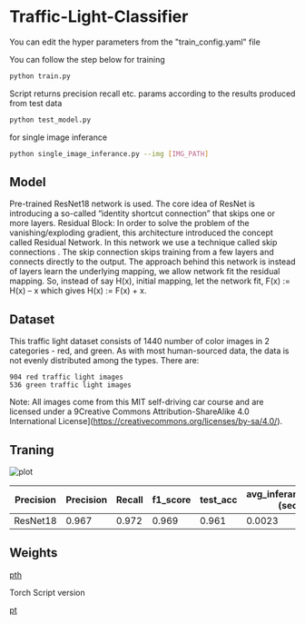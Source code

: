 # Traffic-Light-Classifier

You can edit the hyper parameters from the "train_config.yaml" file

You can follow the step below for training
```bash
python train.py
```
Script returns precision recall etc. params according to the results produced from test data 
```bash
python test_model.py
```
for single image inferance 
```bash
python single_image_inferance.py --img [IMG_PATH]
```

## Model

Pre-trained ResNet18 network is used. The core idea of ResNet is introducing a so-called “identity shortcut connection” that skips one or more layers. Residual Block: 
In order to solve the problem of the vanishing/exploding gradient, this architecture introduced the concept called Residual Network. In this network we use a technique called skip connections . The skip connection skips training from a few layers and connects directly to the output. 
The approach behind this network is instead of layers learn the underlying mapping, we allow network fit the residual mapping. So, instead of say H(x), initial mapping, let the network fit, F(x) := H(x) – x which gives H(x) := F(x) + x. 

## Dataset
This traffic light dataset consists of 1440 number of color images in 2 categories - red, and green. As with most human-sourced data, the data is not evenly distributed among the types. There are:

    904 red traffic light images
    536 green traffic light images

Note: All images come from this MIT self-driving car course and are licensed under a 9Creative Commons Attribution-ShareAlike 4.0 International License](https://creativecommons.org/licenses/by-sa/4.0/).

## Traning

![plot](https://user-images.githubusercontent.com/37477289/162275223-83e7adee-cd9a-4916-81ee-97fbe2512de8.png)

| Precision  | Precision | Recall | f1_score | test_acc | avg_inferance_time (sec) |
| ---------- | ----------|------ | --------- | -------- |------------------------- |
| ResNet18 | 0.967 | 0.972  | 0.969    | 0.961    | 0.0023 |


## Weights
[pth](https://drive.google.com/file/d/1M-hP8YiNSJ-cW4kcN12XGqIwpb_AU-EJ/view?usp=sharing)

Torch Script version

[pt](https://drive.google.com/file/d/1fdGC-SDkp-kBz2C_qfGGmTXh8K_RtvqE/view?usp=sharing)
